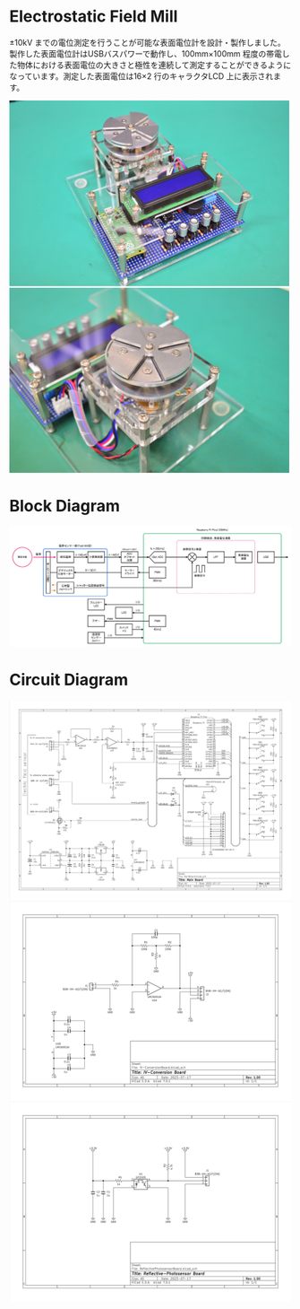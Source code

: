 # Electrostatic Field Mill
±10kV までの電位測定を行うことが可能な表面電位計を設計・製作しました。製作した表面電位計はUSBバスパワーで動作し、100mm×100mm 程度の帯電した物体における表面電位の大きさと極性を連続して測定することができるようになっています。測定した表面電位は16×2 行のキャラクタLCD 上に表示されます。

<img src="/doc/ElectrostaticFieldMill.jpg" width="500">  

<img src="/doc/sensor.jpg" width="500">

# Block Diagram
<img src="/doc/BlockDiagram.jpg">

# Circuit Diagram
<img src="/doc/Main Board.png">
<img src="/doc/IV conversion board.png">
<img src="/doc/Reflective photosensor board.png">
